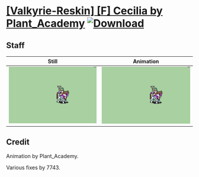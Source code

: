 # [\[Valkyrie-Reskin\] \[F\] Cecilia by Plant_Academy](./) [![Download](https://img.shields.io/badge/Download--red?style=social&logo=github)](https://minhaskamal.github.io/DownGit/#/home?url=https://github.com/Klokinator/FE-Repo/tree/main/Battle%20Animations%2FMounted%20-%20Valks%2C%20MKs%2C%20Magi%2F%5BValkyrie-Reskin%5D%20%5BF%5D%20Cecilia%20by%20Plant_Academy%2F7.%20Staff%20(Color%20Fix))

## Staff

| Still | Animation |
| :---: | :-------: |
| ![Staff still](./Staff_000.png) | ![Staff](./Staff.gif) |

## Credit

Animation by Plant_Academy.

Various fixes by 7743.
